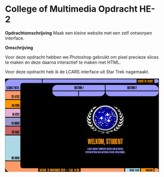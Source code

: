 # College of Multimedia Opdracht HE-2 

__Opdrachtomschrijving__
Maak een kleine website met een zelf ontworpen interface. 

__Omschrijving__

Voor deze opdracht hebben we Photoshop gebruikt om pixel precieze slices te maken en deze daarna interactief te maken met HTML.

Voor deze opdracht heb ik de LCARS interface uit Star Trek nagemaakt.

![LCARS interface Startrek](./assets/screenshot-lcars.jpg)
